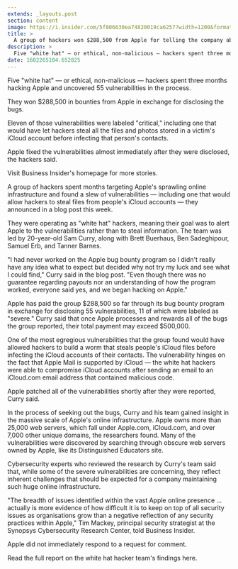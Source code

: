 ```yaml
--- 
extends: _layouts.post 
section: content 
image: https://i.insider.com/5f806630ea74820019ca6257?width=1200&format=jpeg 
title: > 
  A group of hackers won $288,500 from Apple for telling the company about 55 bugs, including one that would've let an attacker steal someone's iCloud photos 
description: > 
  Five "white hat" — or ethical, non-malicious — hackers spent three months hacking Apple and uncovered 55 vulnerabilities in the process.Apple fixed the vulnerabilities almost immediately after they were disclosed, the hackers said.They were operating as "white hat" hackers, meaning their goal was to alert Apple to the vulnerabilities rather than to steal information.Curry said that once Apple processes and rewards all of the bugs the group reported, their total payment may exceed $500,000.Read the full report on the white hat hacker team's findings here. 
date: 1602265104.652825 
--- 
```

Five "white hat" — or ethical, non-malicious — hackers spent three months hacking Apple and uncovered 55 vulnerabilities in the process.

They won $288,500 in bounties from Apple in exchange for disclosing the bugs.

Eleven of those vulnerabilities were labeled "critical," including one that would have let hackers steal all the files and photos stored in a victim's iCloud account before infecting that person's contacts.

Apple fixed the vulnerabilities almost immediately after they were disclosed, the hackers said.

Visit Business Insider's homepage for more stories.

A group of hackers spent months targeting Apple's sprawling online infrastructure and found a slew of vulnerabilities — including one that would allow hackers to steal files from people's iCloud accounts — they announced in a blog post this week.

They were operating as "white hat" hackers, meaning their goal was to alert Apple to the vulnerabilities rather than to steal information. The team was led by 20-year-old Sam Curry, along with Brett Buerhaus, Ben Sadeghipour, Samuel Erb, and Tanner Barnes.

"I had never worked on the Apple bug bounty program so I didn't really have any idea what to expect but decided why not try my luck and see what I could find," Curry said in the blog post. "Even though there was no guarantee regarding payouts nor an understanding of how the program worked, everyone said yes, and we began hacking on Apple."

Apple has paid the group $288,500 so far through its bug bounty program in exchange for disclosing 55 vulnerabilities, 11 of which were labeled as "severe." Curry said that once Apple processes and rewards all of the bugs the group reported, their total payment may exceed $500,000.

One of the most egregious vulnerabilities that the group found would have allowed hackers to build a worm that steals people's iCloud files before infecting the iCloud accounts of their contacts. The vulnerability hinges on the fact that Apple Mail is supported by iCloud — the white hat hackers were able to compromise iCloud accounts after sending an email to an iCloud.com email address that contained malicious code.

Apple patched all of the vulnerabilities shortly after they were reported, Curry said.

In the process of seeking out the bugs, Curry and his team gained insight in the massive scale of Apple's online infrastructure. Apple owns more than 25,000 web servers, which fall under Apple.com, iCloud.com, and over 7,000 other unique domains, the researchers found. Many of the vulnerabilities were discovered by searching through obscure web servers owned by Apple, like its Distinguished Educators site.

Cybersecurity experts who reviewed the research by Curry's team said that, while some of the severe vulnerabilities are concerning, they reflect inherent challenges that should be expected for a company maintaining such huge online infrastructure.

"The breadth of issues identified within the vast Apple online presence ... actually is more evidence of how difficult it is to keep on top of all security issues as organisations grow than a negative reflection of any security practices within Apple," Tim Mackey, principal security strategist at the Synopsys Cybersecurity Research Center, told Business Insider.

Apple did not immediately respond to a request for comment.

Read the full report on the white hat hacker team's findings here.